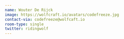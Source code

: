 ```yaml
---
name: Wouter De Rijck
image: https://wolfcraft.io/avatars/codefreeze.jpg
contact-via: codefreeze@wolfcaft.io
room-type: single
twitter: ridingwolf
---
```


